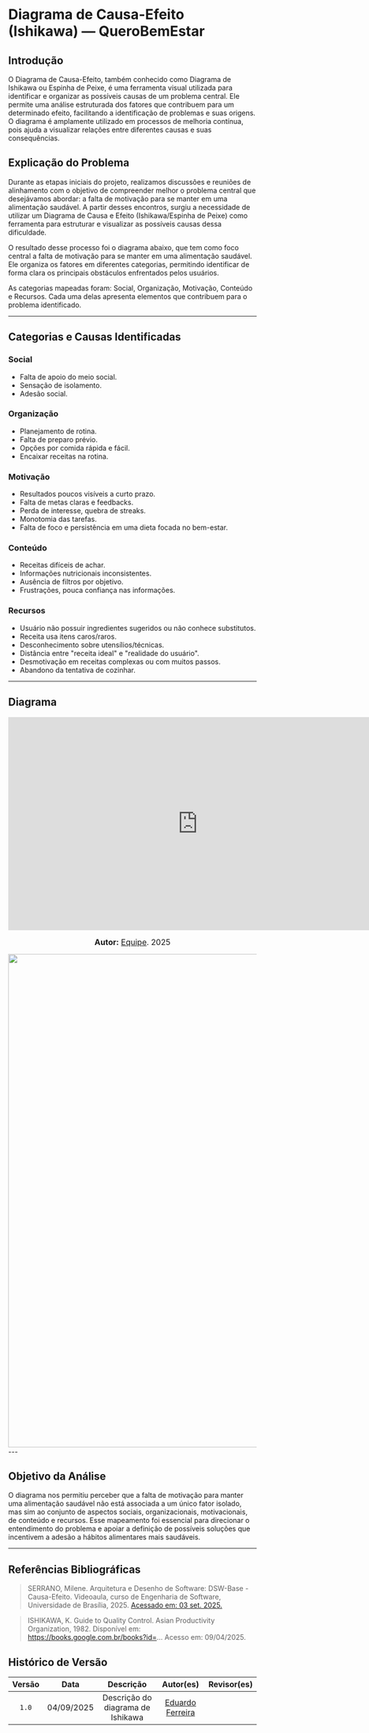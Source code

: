 # Diagrama de Causa-Efeito (Ishikawa) — QueroBemEstar

## Introdução
O Diagrama de Causa-Efeito, também conhecido como Diagrama de Ishikawa ou Espinha de Peixe, é uma ferramenta visual utilizada para identificar e organizar as possíveis causas de um problema central. Ele permite uma análise estruturada dos fatores que contribuem para um determinado efeito, facilitando a identificação de problemas e suas origens. O diagrama é amplamente utilizado em processos de melhoria contínua, pois ajuda a visualizar relações entre diferentes causas e suas consequências.


## Explicação do Problema
Durante as etapas iniciais do projeto, realizamos discussões e reuniões de alinhamento com o objetivo de compreender melhor o problema central que desejávamos abordar: a falta de motivação para se manter em uma alimentação saudável. A partir desses encontros, surgiu a necessidade de utilizar um Diagrama de Causa e Efeito (Ishikawa/Espinha de Peixe) como ferramenta para estruturar e visualizar as possíveis causas dessa dificuldade.

O resultado desse processo foi o diagrama abaixo, que tem como foco central a falta de motivação para se manter em uma alimentação saudável. Ele organiza os fatores em diferentes categorias, permitindo identificar de forma clara os principais obstáculos enfrentados pelos usuários.

As categorias mapeadas foram: Social, Organização, Motivação, Conteúdo e Recursos. Cada uma delas apresenta elementos que contribuem para o problema identificado.

---

## Categorias e Causas Identificadas

### Social
- Falta de apoio do meio social.
- Sensação de isolamento.
- Adesão social. 
 

### Organização
- Planejamento de rotina.
- Falta de preparo prévio.
- Opções por comida rápida e fácil.
- Encaixar receitas na rotina.

### Motivação
- Resultados poucos visíveis a curto prazo.
- Falta de metas claras e feedbacks.
- Perda de interesse, quebra de streaks.
- Monotomia das tarefas.
- Falta de foco e persistência em uma dieta focada no bem-estar.

### Conteúdo
- Receitas difíceis de achar.
- Informações nutricionais inconsistentes.
- Ausência de filtros por objetivo.
- Frustrações, pouca confiança nas informações.

### Recursos
- Usuário não possuir ingredientes sugeridos ou não conhece substitutos.
- Receita usa itens caros/raros.
- Desconhecimento sobre utensílios/técnicas.
- Distância entre "receita ideal" e "realidade do usuário".
- Desmotivação em receitas complexas ou com muitos passos.
- Abandono da tentativa de cozinhar.

---

## Diagrama 

<iframe width="768" height="432" src="https://miro.com/app/live-embed/uXjVJP1wEs4=/?focusWidget=3458764639142988383&embedMode=view_only_without_ui&embedId=341330286613" frameborder="0" scrolling="no" allow="fullscreen; clipboard-read; clipboard-write" allowfullscreen></iframe>

<font size="3"><p style="text-align: center"><b>Autor:</b>  [Equipe](). 2025</p></font>



<div style="text-align: center;">
    <img src="assets/causaEfeito.svg"  width="1000px" >
</div>
---


## Objetivo da Análise

O diagrama nos permitiu perceber que a falta de motivação para manter uma alimentação saudável não está associada a um único fator isolado, mas sim ao conjunto de aspectos sociais, organizacionais, motivacionais, de conteúdo e recursos. Esse mapeamento foi essencial para direcionar o entendimento do problema e apoiar a definição de possíveis soluções que incentivem a adesão a hábitos alimentares mais saudáveis.

---
## Referências Bibliográficas

> SERRANO, Milene. Arquitetura e Desenho de Software: DSW-Base - Causa-Efeito. Videoaula, curso de Engenharia de Software, Universidade de Brasília, 2025. [Acessado em: 03 set. 2025.](https://unbbr-my.sharepoint.com/personal/mileneserrano_unb_br/_layouts/15/stream.aspx?id=%252Fpersonal%252Fmileneserrano_unb_br%252FDocuments%252FArqDSW%20-%20V%C3%ADdeosOriginais%252F02d%20-%20VideoAula%20-%20DSW-Base%20-%20Causa-Efeito.mp4&ga=1) 

> ISHIKAWA, K. Guide to Quality Control. Asian Productivity Organization, 1982. Disponível em: https://books.google.com.br/books?id=... Acesso em: 09/04/2025.  


## Histórico de Versão

| Versão | Data | Descrição | Autor(es) | Revisor(es) |
| :-: | :-: | :-: | :-: | :-: |
| `1.0` | 04/09/2025  | Descrição do diagrama de Ishikawa | [Eduardo Ferreira](https://github.com/eduardoferre) | []()